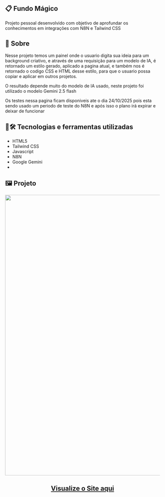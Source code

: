 ## 📋 Fundo Mágico
Projeto pessoal desenvolvido com objetivo de aprofundar os conhecimentos em integrações com N8N e Tailwind CSS
## 🧐 Sobre
<p>Nesse projeto temos um painel onde o usuario digita sua ideia para um background criativo, e através de uma requisição para um modelo de IA, é retornado um estilo gerado, aplicado a pagina atual, e também nos é retornado o codigo CSS e HTML desse estilo, para que o usuario possa copiar e aplicar em outros projetos.</p>
<p>O resultado depende muito do modelo de IA usado, neste projeto foi utilizado o modelo Gemini 2.5 flash</p>
<p>Os testes nessa pagina ficam disponiveis ate o dia 24/10/2025 pois esta sendo usado um periodo de teste do N8N e após isso o plano irá expirar e deixar de funcionar</p>

## 🤖🛠️ Tecnologias e ferramentas utilizadas
- HTML5
- Tailwind CSS
- Javascript
- N8N
- Google Gemini
- 
## 🖼️ Projeto
<p align="center">
  <img width="1818" height="915" alt="image" src="https://github.com/user-attachments/assets/f85bf546-cf16-4270-89d2-2c18f30046d3" />
</p>
<h2 align="center">
  <a href="https://brunosts94.github.io/LandingPages_Portifolio/fundo-magico/index.html">Visualize o Site aqui</a>
</h2>
